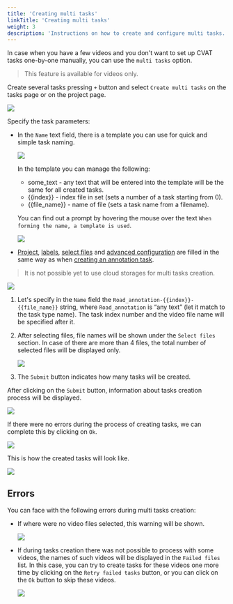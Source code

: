 ```yaml
---
title: 'Creating multi tasks'
linkTitle: 'Creating multi tasks'
weight: 3
description: 'Instructions on how to create and configure multi tasks.'
---
```


In case when you have a few videos and you don't want to set up CVAT tasks one-by-one manually,
you can use the `multi tasks` option.
> This feature is available for videos only.

Create several tasks pressing `+` button and select `Create multi tasks` on the tasks page or on the project page.

![](/images/image254.jpg)

Specify the task parameters:

- In the `Name` text field, there is a template you can use for quick and simple task naming.

  ![](/images/image255.jpg)

  In the template you can manage the following:
    - some_text - any text that will be entered into the template will be the same for all created tasks.
    - {{index}} - index file in set (sets a number of a task starting from 0).
    - {{file_name}} - name of file (sets a task name from a filename).

  You can find out a prompt by hovering the mouse over the text `When forming the name, a template is used`.

  ![](/images/image256.jpg)


- [Project](/docs/manual/basics/creating_an_annotation_task/#projects), [labels](/docs/manual/basics/creating_an_annotation_task/#labels), [select files](/docs/manual/basics/creating_an_annotation_task/#select-files) and [advanced configuration](/docs/manual/basics/creating_an_annotation_task/#advanced-configuration) are filled in the same way as when [creating an annotation task](/docs/manual/basics/creating_an_annotation_task/).

> It is not possible yet to use cloud storages for multi tasks creation.

![](/images/image257.jpg)

1. Let's specify in the `Name` field the `Road_annotation-{{index}}-{{file_name}}` string,
   where `Road_annotation` is “any text” (let it match to the task type name). The task index number and the video file
   name will be specified after it.
1. After selecting files, file names will be shown under the `Select files` section.
   In case of there are more than 4 files, the total number of selected files will be displayed only.

   ![](/images/image258.jpg)

1. The `Submit` button indicates how many tasks will be created.

After clicking on the `Submit` button, information about tasks creation process will be displayed.

![](/images/image259.jpg)

If there were no errors during the process of creating tasks, we can complete this by clicking on `Ok`.

![](/images/image260.jpg)

This is how the created tasks will look like.

![](/images/image261.jpg)

## Errors

You can face with the following errors during multi tasks creation:

- If where were no video files selected, this warning will be shown.

  ![](/images/image262.jpg)

- If during tasks creation there was not possible to process with some videos,
  the names of such videos will be displayed in the `Failed files` list. In this case, you can try
  to create tasks for these videos one more time by clicking on the `Retry failed tasks` button, or you can click on the `Ok` button
  to skip these videos.

  ![](/images/image263.jpg)
